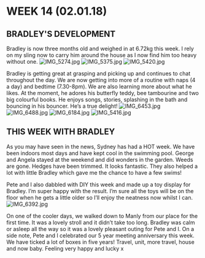 # WEEK 14 (02.01.18)

## BRADLEY'S DEVELOPMENT
Bradley is now three months old and weighed in at 6.72kg this week. I rely on my sling now to carry him around the house as I now find him too heavy without one. 
![IMG_5274.jpg](IMG_5274.jpg "IMG_5274.jpg")
![IMG_5375.jpg](IMG_5375.jpg "IMG_5375.jpg")
![IMG_5420.jpg](IMG_5420.jpg "IMG_5420.jpg")

Bradley is getting great at grasping and picking up and continues to chat throughout the day. We are now getting into more of a routine with naps (4 a day) and bedtime (7.30-8pm). We are also learning more about what he likes. At the moment, he adores his butterfly teddy, bee tambourine and two big colourful books. He enjoys songs, stories, splashing in the bath and bouncing in his bouncer. He’s a true delight! 
![IMG_6453.jpg](IMG_6453.jpg "IMG_6453.jpg")
![IMG_6488.jpg](IMG_6488.jpg "IMG_6488.jpg")
![IMG_6184.jpg](IMG_6184.jpg "IMG_6184.jpg")
![IMG_5416.jpg](IMG_5416.jpg "IMG_5416.jpg")

## THIS WEEK WITH BRADLEY
As you may have seen in the news, Sydney has had a HOT week. We have been indoors most days and have kept cool in the swimming pool. George and Angela stayed at the weekend and did wonders in the garden. Weeds are gone. Hedges have been trimmed. It looks fantastic. They also helped a lot with little Bradley which gave me the chance to have a few swims! 

Pete and I also dabbled with DIY this week and made up a toy display for Bradley. I’m super happy with the result. I’m sure all the toys will be on the floor when he gets a little older so I’ll enjoy the neatness now whilst I can.
![IMG_6392.jpg](IMG_6392.jpg "IMG_6392.jpg")

On one of the cooler days, we walked down to Manly from our place for the first time. It was a lovely stroll and it didn’t take too long. Bradley was calm or asleep all the way so it was a lovely pleasant outing for Pete and I. On a side note, Pete and I celebrated our 5 year meeting anniversary this week. We have ticked a lot of boxes in five years! Travel, unit, more travel, house and now baby. Feeling very happy and lucky x 
